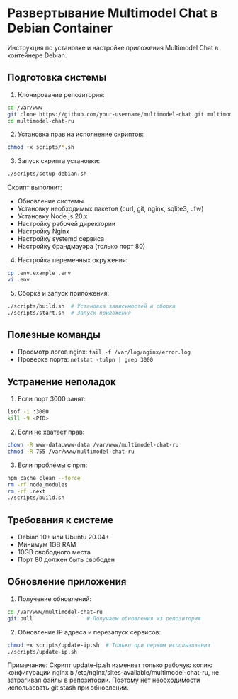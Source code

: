 # Развертывание Multimodel Chat в Debian Container

Инструкция по установке и настройке приложения Multimodel Chat в контейнере Debian.

## Подготовка системы

1. Клонирование репозитория:
```bash
cd /var/www
git clone https://github.com/your-username/multimodel-chat.git multimodel-chat-ru
cd multimodel-chat-ru
```

2. Установка прав на исполнение скриптов:
```bash
chmod +x scripts/*.sh
```

3. Запуск скрипта установки:
```bash
./scripts/setup-debian.sh
```
Скрипт выполнит:
- Обновление системы
- Установку необходимых пакетов (curl, git, nginx, sqlite3, ufw)
- Установку Node.js 20.x
- Настройку рабочей директории
- Настройку Nginx
- Настройку systemd сервиса
- Настройку брандмауэра (только порт 80)

4. Настройка переменных окружения:
```bash
cp .env.example .env
vi .env
```

5. Сборка и запуск приложения:
```bash
./scripts/build.sh  # Установка зависимостей и сборка
./scripts/start.sh  # Запуск приложения
```

## Полезные команды

- Просмотр логов nginx: `tail -f /var/log/nginx/error.log`
- Проверка порта: `netstat -tulpn | grep 3000`

## Устранение неполадок

1. Если порт 3000 занят:
```bash
lsof -i :3000
kill -9 <PID>
```

2. Если не хватает прав:
```bash
chown -R www-data:www-data /var/www/multimodel-chat-ru
chmod -R 755 /var/www/multimodel-chat-ru
```

3. Если проблемы с npm:
```bash
npm cache clean --force
rm -rf node_modules
rm -rf .next
./scripts/build.sh
```

## Требования к системе

- Debian 10+ или Ubuntu 20.04+
- Минимум 1GB RAM
- 10GB свободного места
- Порт 80 должен быть свободен

## Обновление приложения

1. Получение обновлений:
```bash
cd /var/www/multimodel-chat-ru
git pull                 # Получаем обновления из репозитория
```
2. Обновление IP адреса и перезапуск сервисов:
```bash
chmod +x scripts/update-ip.sh  # Только при первом использовании
./scripts/update-ip.sh
```

Примечание: Скрипт update-ip.sh изменяет только рабочую копию конфигурации nginx в 
/etc/nginx/sites-available/multimodel-chat-ru, не затрагивая файлы в репозитории. 
Поэтому нет необходимости использовать git stash при обновлении.

